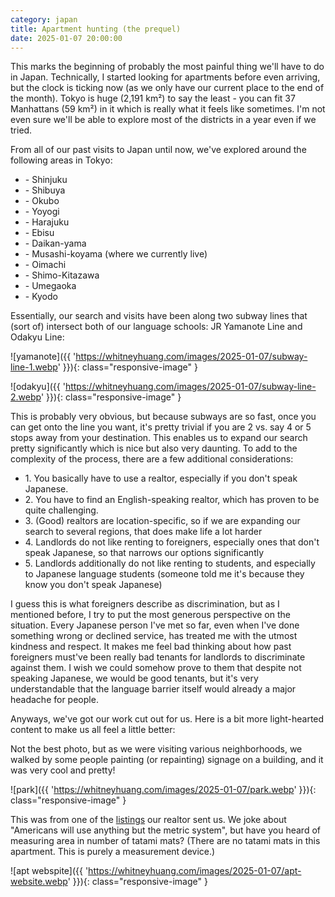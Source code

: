 ```yaml
---
category: japan
title: Apartment hunting (the prequel)
date: 2025-01-07 20:00:00
---
```


This marks the beginning of probably the most painful thing we'll have to do in Japan. Technically, I started looking for apartments before even arriving, but the clock is ticking now (as we only have our current place to the end of the month). Tokyo is huge (2,191 km²) to say the least - you can fit 37 Manhattans (59 km²) in it which is really what it feels like sometimes. I'm not even sure we'll be able to explore most of the districts in a year even if we tried.

From all of our past visits to Japan until now, we've explored around the following areas in Tokyo:
- \- Shinjuku
- \- Shibuya
- \- Okubo
- \- Yoyogi
- \- Harajuku
- \- Ebisu
- \- Daikan-yama
- \- Musashi-koyama (where we currently live)
- \- Oimachi
- \- Shimo-Kitazawa
- \- Umegaoka
- \- Kyodo

Essentially, our search and visits have been along two subway lines that (sort of) intersect both of our language schools: JR Yamanote Line and Odakyu Line:

![yamanote]({{ 'https://whitneyhuang.com/images/2025-01-07/subway-line-1.webp' }}){: class="responsive-image" }

![odakyu]({{ 'https://whitneyhuang.com/images/2025-01-07/subway-line-2.webp' }}){: class="responsive-image" }

This is probably very obvious, but because subways are so fast, once you can get onto the line you want, it's pretty trivial if you are 2 vs. say 4 or 5 stops away from your destination. This enables us to expand our search pretty significantly which is nice but also very daunting. To add to the complexity of the process, there are a few additional considerations:

- 1\. You basically have to use a realtor, especially if you don't speak Japanese.
- 2\. You have to find an English-speaking realtor, which has proven to be quite challenging.
- 3\. (Good) realtors are location-specific, so if we are expanding our search to several regions, that does make life a lot harder
- 4\. Landlords do not like renting to foreigners, especially ones that don't speak Japanese, so that narrows our options significantly
- 5\. Landlords additionally do not like renting to students, and especially to Japanese language students (someone told me it's because they know you don't speak Japanese)

I guess this is what foreigners describe as discrimination, but as I mentioned before, I try to put the most generous perspective on the situation. Every Japanese person I've met so far, even when I've done something wrong or declined service, has treated me with the utmost kindness and respect. It makes me feel bad thinking about how past foreigners must've been really bad tenants for landlords to discriminate against them. I wish we could somehow prove to them that despite not speaking Japanese, we would be good tenants, but it's very understandable that the language barrier itself would already a major headache for people.

Anyways, we've got our work cut out for us. Here is a bit more light-hearted content to make us all feel a little better:

Not the best photo, but as we were visiting various neighborhoods, we walked by some people painting (or repainting) signage on a building, and it was very cool and pretty!

![park]({{ 'https://whitneyhuang.com/images/2025-01-07/park.webp' }}){: class="responsive-image" }

This was from one of the [listings](https://rent.tokyu-housing-lease.co.jp/rent/5000532/46369) our realtor sent us. We joke about "Americans will use anything but the metric system", but have you heard of measuring area in number of tatami mats? (There are no tatami mats in this apartment. This is purely a measurement device.)

![apt webspite]({{ 'https://whitneyhuang.com/images/2025-01-07/apt-website.webp' }}){: class="responsive-image" }

